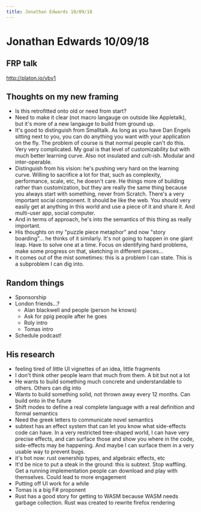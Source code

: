 ```yaml
---
title: Jonathan Edwards 10/09/18
---
```


# Jonathan Edwards 10/09/18

## FRP talk

http://platon.io/yby1

## Thoughts on my new framing

* Is this retrofitted onto old or need from start?
* Need to make it clear (not macro langauge on outside like Appletalk), but it's more of a new langauge to build from ground up.
* It's good to distinguish from Smalltalk. As long as you have Dan Engels sitting next to you, you can do anything you want with your application on the fly. The problem of course is that normal people can't do this. Very very complicated. My goal is that level of customizability but with much better learning curve. Also not insulated and cult-ish. Modular and inter-operable.
* Distinguish from his vision: he's pushing very hard on the learning curve. Willing to sacrifice a lot for that, such as complexity, performance, scale, etc, he doesn't care. He things more of building rather than customization, but they are really the same thing because you always start with something, never from Scratch. There's a very important social component. It should be like the web. You should very easily get at anything in this world and use a piece of it and share it. And multi-user app, social computer.
* And in terms of approach, he's into the semantics of this thing as really important.
* His thoughts on my "puzzle piece metaphor" and now "story boarding"... he thinks of it similarly. It's not going to happen in one giant leap. Have to solve one at a time. Focus on identifying hard problems, make some progress on that, sketching in different pieces... 
* It comes out of the mist sometimes: this is a problem I can state. This is a subproblem I can dig into.

## Random things

- Sponsorship
- London friends...?  
    - Alan blackwell and people (person he knows) 
    - Ask for ppig people after he goes  
    - Roly intro
    - Tomas intro
- Schedule podcast!

## His research

* feeling tired of little UI vignettes of an idea, little fragments
* I don't think other people learn that much from them. A bit but not a lot
* He wants to build something much concrete and understandable to others. Others can dig into
* Wants to build something solid, not thrown away every 12 months. Can build onto in the future
* Shift modes to define a real complete language with a real definition and formal semantics
* Need the greek letters to communicate novel semantics
* subtext has an effect system that can let you know what side-effects code can have. In a very restricted tree-shaped world, I can have very precise effects, and can surface those and show you where in the code, side-effects may be happening. And maybe I can surface them in a very usable way to prevent bugs.
* it's hot now: rust ownership types, and algebraic effects, etc
* It'd be nice to put a steak in the ground: this is subtext. Stop waffling. Get a running implementation people can download and play with themselves. Could lead to more engagement
* Putting off UI work for a while
* Tomas is a big F# proponent
* Rust has a good story for getting to WASM because WASM needs garbage collection. Rust was created to rewrite firefox rendering


<script>

(function(i,s,o,g,r,a,m){i['GoogleAnalyticsObject']=r;i[r]=i[r]||function(){
(i[r].q=i[r].q||[]).push(arguments)},i[r].l=1*new Date();a=s.createElement(o),
m=s.getElementsByTagName(o)[0];a.async=1;a.src=g;m.parentNode.insertBefore(a,m)
})(window,document,'script','https://www.google-analytics.com/analytics.js','ga');

ga('create', 'UA-103157758-1', 'auto');
ga('send', 'pageview');

</script>
